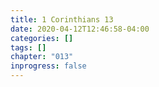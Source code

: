```yaml
---
title: 1 Corinthians 13
date: 2020-04-12T12:46:58-04:00
categories: []
tags: []
chapter: "013"
inprogress: false
---
```



